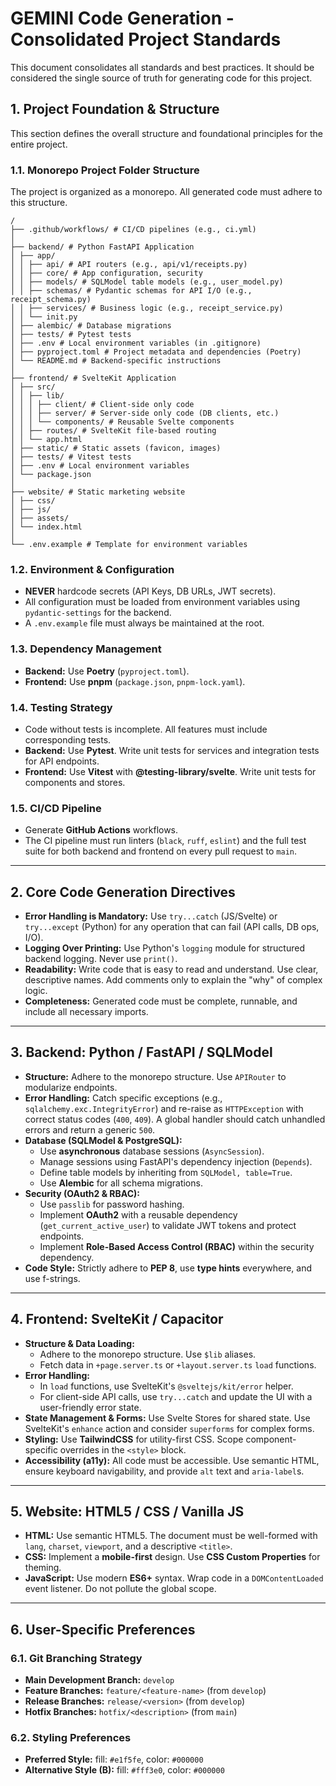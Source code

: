 # GEMINI Code Generation - Consolidated Project Standards

This document consolidates all standards and best practices. It should be considered the single source of truth for generating code for this project.

## 1. Project Foundation & Structure

This section defines the overall structure and foundational principles for the entire project.

### 1.1. Monorepo Project Folder Structure

The project is organized as a monorepo. All generated code must adhere to this structure.
```
/
├── .github/workflows/ # CI/CD pipelines (e.g., ci.yml)
│
├── backend/ # Python FastAPI Application
│ ├── app/
│ │ ├── api/ # API routers (e.g., api/v1/receipts.py)
│ │ ├── core/ # App configuration, security
│ │ ├── models/ # SQLModel table models (e.g., user_model.py)
│ │ ├── schemas/ # Pydantic schemas for API I/O (e.g., receipt_schema.py)
│ │ ├── services/ # Business logic (e.g., receipt_service.py)
│ │ └── init.py
│ ├── alembic/ # Database migrations
│ ├── tests/ # Pytest tests
│ ├── .env # Local environment variables (in .gitignore)
│ ├── pyproject.toml # Project metadata and dependencies (Poetry)
│ └── README.md # Backend-specific instructions
│
├── frontend/ # SvelteKit Application
│ ├── src/
│ │ ├── lib/
│ │ │ ├── client/ # Client-side only code
│ │ │ ├── server/ # Server-side only code (DB clients, etc.)
│ │ │ └── components/ # Reusable Svelte components
│ │ ├── routes/ # SvelteKit file-based routing
│ │ └── app.html
│ ├── static/ # Static assets (favicon, images)
│ ├── tests/ # Vitest tests
│ ├── .env # Local environment variables
│ └── package.json
│
├── website/ # Static marketing website
│ ├── css/
│ ├── js/
│ ├── assets/
│ └── index.html
│
└── .env.example # Template for environment variables
```

### 1.2. Environment & Configuration
*   **NEVER** hardcode secrets (API Keys, DB URLs, JWT secrets).
*   All configuration must be loaded from environment variables using `pydantic-settings` for the backend.
*   A `.env.example` file must always be maintained at the root.

### 1.3. Dependency Management
*   **Backend:** Use **Poetry** (`pyproject.toml`).
*   **Frontend:** Use **pnpm** (`package.json`, `pnpm-lock.yaml`).

### 1.4. Testing Strategy
*   Code without tests is incomplete. All features must include corresponding tests.
*   **Backend:** Use **Pytest**. Write unit tests for services and integration tests for API endpoints.
*   **Frontend:** Use **Vitest** with **@testing-library/svelte**. Write unit tests for components and stores.

### 1.5. CI/CD Pipeline
*   Generate **GitHub Actions** workflows.
*   The CI pipeline must run linters (`black`, `ruff`, `eslint`) and the full test suite for both backend and frontend on every pull request to `main`.

---

## 2. Core Code Generation Directives

*   **Error Handling is Mandatory:** Use `try...catch` (JS/Svelte) or `try...except` (Python) for any operation that can fail (API calls, DB ops, I/O).
*   **Logging Over Printing:** Use Python's `logging` module for structured backend logging. Never use `print()`.
*   **Readability:** Write code that is easy to read and understand. Use clear, descriptive names. Add comments only to explain the "why" of complex logic.
*   **Completeness:** Generated code must be complete, runnable, and include all necessary imports.

---

## 3. Backend: Python / FastAPI / SQLModel

*   **Structure:** Adhere to the monorepo structure. Use `APIRouter` to modularize endpoints.
*   **Error Handling:** Catch specific exceptions (e.g., `sqlalchemy.exc.IntegrityError`) and re-raise as `HTTPException` with correct status codes (`400`, `409`). A global handler should catch unhandled errors and return a generic `500`.
*   **Database (SQLModel & PostgreSQL):**
    *   Use **asynchronous** database sessions (`AsyncSession`).
    *   Manage sessions using FastAPI's dependency injection (`Depends`).
    *   Define table models by inheriting from `SQLModel, table=True`.
    *   Use **Alembic** for all schema migrations.
*   **Security (OAuth2 & RBAC):**
    *   Use `passlib` for password hashing.
    *   Implement **OAuth2** with a reusable dependency (`get_current_active_user`) to validate JWT tokens and protect endpoints.
    *   Implement **Role-Based Access Control (RBAC)** within the security dependency.
*   **Code Style:** Strictly adhere to **PEP 8**, use **type hints** everywhere, and use f-strings.

---

## 4. Frontend: SvelteKit / Capacitor

*   **Structure & Data Loading:**
    *   Adhere to the monorepo structure. Use `$lib` aliases.
    *   Fetch data in `+page.server.ts` or `+layout.server.ts` `load` functions.
*   **Error Handling:**
    *   In `load` functions, use SvelteKit's `@sveltejs/kit/error` helper.
    *   For client-side API calls, use `try...catch` and update the UI with a user-friendly error state.
*   **State Management & Forms:** Use Svelte Stores for shared state. Use SvelteKit's `enhance` action and consider `superforms` for complex forms.
*   **Styling:** Use **TailwindCSS** for utility-first CSS. Scope component-specific overrides in the `<style>` block.
*   **Accessibility (a11y):** All code must be accessible. Use semantic HTML, ensure keyboard navigability, and provide `alt` text and `aria-label`s.

---

## 5. Website: HTML5 / CSS / Vanilla JS

*   **HTML:** Use semantic HTML5. The document must be well-formed with `lang`, `charset`, `viewport`, and a descriptive `<title>`.
*   **CSS:** Implement a **mobile-first** design. Use **CSS Custom Properties** for theming.
*   **JavaScript:** Use modern **ES6+** syntax. Wrap code in a `DOMContentLoaded` event listener. Do not pollute the global scope.

---

## 6. User-Specific Preferences

### 6.1. Git Branching Strategy

- **Main Development Branch:** `develop`
- **Feature Branches:** `feature/<feature-name>` (from `develop`)
- **Release Branches:** `release/<version>` (from `develop`)
- **Hotfix Branches:** `hotfix/<description>` (from `main`)

### 6.2. Styling Preferences

- **Preferred Style:** fill: `#e1f5fe`, color: `#000000`
- **Alternative Style (B):** fill: `#fff3e0`, color: `#000000`
